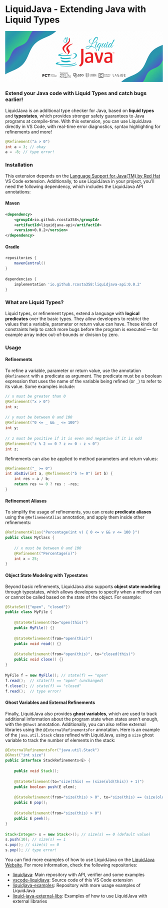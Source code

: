 # LiquidJava - Extending Java with Liquid Types

![](https://raw.githubusercontent.com/CatarinaGamboa/liquidjava/refs/heads/main/docs/design/figs/banner.gif)

### Extend your Java code with Liquid Types and catch bugs earlier!

LiquidJava is an additional type checker for Java, based on **liquid types** and **typestates**, which provides stronger safety guarantees to Java programs at compile-time. With this extension, you can use LiquidJava directly in VS Code, with real-time error diagnostics, syntax highlighting for refinements and more!

```java
@Refinement("a > 0")
int a = 3; // okay
a = -8; // type error!
```

### Installation

This extension depends on the [Language Support for Java(TM) by Red Hat](https://marketplace.visualstudio.com/items?itemName=redhat.java) VS Code extension.
Additionally, to use LiquidJava in your project, you'll need the following dependency, which includes the LiquidJava API annotations:

#### Maven
```xml
<dependency>
    <groupId>io.github.rcosta358</groupId>
    <artifactId>liquidjava-api</artifactId>
    <version>0.0.2</version>
</dependency>
```

#### Gradle
```groovy
repositories {
    mavenCentral()
}

dependencies {
    implementation 'io.github.rcosta358:liquidjava-api:0.0.2'
}
```

### What are Liquid Types?

Liquid types, or refinement types, extend a language with **logical predicates** over the basic types. They allow developers to restrict the values that a variable, parameter or return value can have. These kinds of constraints help to catch more bugs before the program is executed — for example array index out-of-bounds or division by zero.

### Usage

#### Refinements

To refine a variable, parameter or return value, use the annotation `@Refinement` with a predicate as argument. The predicate must be a boolean expression that uses the name of the variable being refined (or `_`) to refer to its value. Some examples include:

```java
// x must be greater than 0
@Refinement("x > 0")
int x;

// y must be between 0 and 100
@Refinement("0 <= _ && _ <= 100")
int y;

// z must be positive if it is even and negative if it is odd
@Refinement("z % 2 == 0 ? z >= 0 : z < 0")
int z;
```

Refinements can also be applied to method parameters and return values:

```java
@Refinement("_ >= 0")
int absDiv(int a, @Refinement("b != 0") int b) {
    int res = a / b;
    return res >= 0 ? res : -res;
}
```

#### Refinement Aliases

To simplify the usage of refinements, you can create **predicate aliases** using the `@RefinementAlias` annotation, and apply them inside other refinements:

```java
@RefinementAlias("Percentage(int v) { 0 <= v && v <= 100 }")
public class MyClass {

    // x must be between 0 and 100
    @Refinement("Percentage(x)")
    int x = 25;
}
```

#### Object State Modeling with Typestates

Beyond basic refinements, LiquidJava also supports **object state modeling** through typestates, which allows developers to specify when a method can or cannot be called based on the state of the object. For example:

```java
@StateSet({"open", "closed"})
public class MyFile {

    @StateRefinement(to="open(this)")
    public MyFile() {}

    @StateRefinement(from="open(this)")
    public void read() {}

    @StateRefinement(from="open(this)", to="closed(this)")
    public void close() {}
}

MyFile f = new MyFile(); // state(f) == "open"
f.read();  // state(f) == "open" (unchanged)
f.close(); // state(f) == "closed"
f.read();  // type error!
```

#### Ghost Variables and External Refinements

Finally, LiquidJava also provides **ghost variables**, which are used to track additional information about the program state when states aren't enough, with the `@Ghost` annotation. Additionally, you can also refine external libraries using the `@ExternalRefinementsFor` annotation. Here is an example of the `java.util.Stack` class refined with LiquidJava, using a `size` ghost variable to track the number of elements in the stack:

```java
@ExternalRefinementsFor("java.util.Stack")
@Ghost("int size")
public interface StackRefinements<E> {

	public void Stack();

	@StateRefinement(to="size(this) == (size(old(this)) + 1)")
	public boolean push(E elem);

	@StateRefinement(from="size(this) > 0", to="size(this) == (size(old(this)) - 1)")
	public E pop();

	@StateRefinement(from="size(this) > 0")
	public E peek();
}

Stack<Integer> s = new Stack<>(); // size(s) == 0 (default value)
s.push(10); // size(s) == 1
s.pop(); // size(s) == 0
s.pop(); // type error!

```

You can find more examples of how to use LiquidJava on the [LiquidJava Website](https://catarinagamboa.github.io/liquidjava.html). For more information, check the following repositories:
- [liquidjava](https://github.com/CatarinaGamboa/liquidjava): Main repository with API, verifier and some examples
- [vscode-liquidjava](https://github.com/CatarinaGamboa/vscode-liquidjava): Source code of this VS Code extension
- [liquidjava-examples](https://github.com/CatarinaGamboa/liquidjava-examples): Repository with more usage examples of LiquidJava
- [liquid-java-external-libs](https://github.com/CatarinaGamboa/liquid-java-external-libs): Examples of how to use LiquidJava with external libraries

